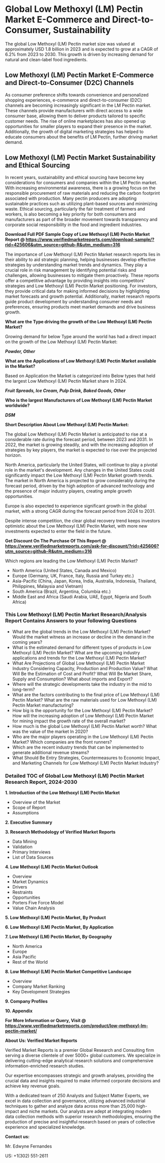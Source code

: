 <h1>Global Low Methoxyl (LM) Pectin Market E-Commerce and Direct-to-Consumer, Sustainability</h1><p class=""><p>The global Low Methoxyl (LM) Pectin market size was valued at approximately USD 1.8 billion in 2023 and is expected to grow at a CAGR of 6.2% from 2023 to 2030. This growth is driven by increasing demand for natural and clean-label food ingredients.</p><h2>Low Methoxyl (LM) Pectin Market E-Commerce and Direct-to-Consumer (D2C) Channels</h2><p>As consumer preference shifts towards convenience and personalized shopping experiences, e-commerce and direct-to-consumer (D2C) channels are becoming increasingly significant in the LM Pectin market. These channels provide manufacturers with direct access to a wide consumer base, allowing them to deliver products tailored to specific customer needs. The rise of online marketplaces has also opened up opportunities for smaller players to expand their presence in the market. Additionally, the growth of digital marketing strategies has helped to educate consumers about the benefits of LM Pectin, further driving market demand.</p><h2>Low Methoxyl (LM) Pectin Market Sustainability and Ethical Sourcing</h2><p>In recent years, sustainability and ethical sourcing have become key considerations for consumers and companies within the LM Pectin market. With increasing environmental awareness, there is a growing focus on the responsible procurement of raw materials and reducing the carbon footprint associated with production. Many pectin producers are adopting sustainable practices such as utilizing plant-based sources and minimizing waste. Ethical sourcing, particularly the fair treatment of farmers and workers, is also becoming a key priority for both consumers and manufacturers as part of the broader movement towards transparency and corporate social responsibility in the food and ingredient industries.</p></p><p class=""><strong>Download Full PDF Sample Copy of Low Methoxyl (LM) Pectin Market Report @ <a href="https://www.verifiedmarketreports.com/download-sample/?rid=425606&utm_source=github-R&utm_medium=316" target="_blank">https://www.verifiedmarketreports.com/download-sample/?rid=425606&utm_source=github-R&utm_medium=316</a></strong></p><p>The importance of&nbsp;Low Methoxyl (LM) Pectin Market research reports lies in their ability to aid strategic planning, helping businesses develop effective strategies by understanding market trends and dynamics. They play a crucial role in risk management by identifying potential risks and challenges, allowing businesses to mitigate them proactively. These reports offer a competitive advantage by providing insights into competitors' strategies and Low Methoxyl (LM) Pectin Market positioning. For investors, they provide critical data for making informed decisions by highlighting market forecasts and growth potential. Additionally, market research reports guide product development by understanding consumer needs and preferences, ensuring products meet market demands and drive business growth.</p><p><strong>What are the&nbsp;Type driving the growth of the Low Methoxyl (LM) Pectin Market?</strong></p><p id="" class="">Growing demand for below Type around the world has had a direct impact on the growth of the Low Methoxyl (LM) Pectin Market:</p><p class=""><em><strong>Powder, Other</strong></em></p><p class=""><strong>What are the&nbsp;Applications&nbsp;of Low Methoxyl (LM) Pectin Market available in the Market?</strong></p><p id="" class="">Based on Application the Market is categorized into Below types that held the largest Low Methoxyl (LM) Pectin Market share In 2024.</p><p class=""><em><strong>Fruit Spreads, Ice Cream, Pulp Drink, Baked Goods, Other</strong></em></p><p class=""><strong>Who is the largest Manufacturers of Low Methoxyl (LM) Pectin Market worldwide?</strong></p><p><em><strong>DSM</strong></em></p><p id="" class=""><strong>Short Description About Low Methoxyl (LM) Pectin Market:</strong></p><p>The global Low Methoxyl (LM) Pectin Market is anticipated to rise at a considerable rate during the forecast period, between 2023 and 2031. In 2022, the market is growing steadily, and with the increasing adoption of strategies by key players, the market is expected to rise over the projected horizon.</p><p>North America, particularly the United States, will continue to play a pivotal role in the market's development. Any changes in the United States could significantly impact the Low Methoxyl (LM) Pectin Market growth trends. The market in North America is projected to grow considerably during the forecast period, driven by the high adoption of advanced technology and the presence of major industry players, creating ample growth opportunities.</p><p>Europe is also expected to experience significant growth in the global market, with a strong CAGR during the forecast period from 2024 to 2031.</p><p>Despite intense competition, the clear global recovery trend keeps investors optimistic about the Low Methoxyl (LM) Pectin Market, with more new investments expected to enter the field in the future.</p><p id="" class=""><strong>Get Discount On The Purchase Of This Report @ <a href="https://www.verifiedmarketreports.com/ask-for-discount/?rid=425606?utm_source=github-R&utm_medium=316" target="_blank">https://www.verifiedmarketreports.com/ask-for-discount/?rid=425606?utm_source=github-R&utm_medium=316</a></strong></p><p class="">Which regions are leading the Low Methoxyl (LM) Pectin Market?</p><ul><li>North America (United States, Canada and Mexico)</li><li>Europe (Germany, UK, France, Italy, Russia and Turkey etc.)</li><li>Asia-Pacific (China, Japan, Korea, India, Australia, Indonesia, Thailand, Philippines, Malaysia and Vietnam)</li><li>South America (Brazil, Argentina, Columbia etc.)</li><li>Middle East and Africa (Saudi Arabia, UAE, Egypt, Nigeria and South Africa)</li></ul><h3 id="" class="">This Low Methoxyl (LM) Pectin Market Research/Analysis Report Contains Answers to your following Questions</h3><ul><li>What are the global trends in the Low Methoxyl (LM) Pectin Market? Would the market witness an increase or decline in the demand in the coming years?</li><li>What is the estimated demand for different types of products in Low Methoxyl (LM) Pectin Market? What are the upcoming industry applications and trends for the Low Methoxyl (LM) Pectin Market?</li><li>What Are Projections of Global Low Methoxyl (LM) Pectin Market Industry Considering Capacity, Production and Production Value? What Will Be the Estimation of Cost and Profit? What Will Be Market Share, Supply and Consumption? What about imports and Export?</li><li>Where will the strategic developments take the industry in the mid to long-term?</li><li>What are the factors contributing to the final price of Low Methoxyl (LM) Pectin Market? What are the raw materials used for Low Methoxyl (LM) Pectin Market manufacturing?</li><li>How big is the opportunity for the Low Methoxyl (LM) Pectin Market? How will the increasing adoption of Low Methoxyl (LM) Pectin Market for mining impact the growth rate of the overall market?</li><li>How much is the global Low Methoxyl (LM) Pectin Market worth? What was the value of the market In 2020?</li><li>Who are the major players operating in the Low Methoxyl (LM) Pectin Market? Which companies are the front runners?</li><li>Which are the recent industry trends that can be implemented to generate additional revenue streams?</li><li>What Should Be Entry Strategies, Countermeasures to Economic Impact, and Marketing Channels for Low Methoxyl (LM) Pectin Market Industry?</li></ul><h3 id="" class="">Detailed TOC of Global Low Methoxyl (LM) Pectin Market Research Report, 2024-2030</h3><p id="" class=""><strong>1. Introduction of the Low Methoxyl (LM) Pectin Market</strong></p><ul><li>Overview of the Market</li><li>Scope of Report</li><li>Assumptions</li></ul><p id="" class=""><strong>2. Executive Summary</strong></p><p id="" class=""><strong>3. Research Methodology of Verified Market Reports</strong></p><ul><li>Data Mining</li><li>Validation</li><li>Primary Interviews</li><li>List of Data Sources</li></ul><p id="" class=""><strong>4. Low Methoxyl (LM) Pectin Market Outlook</strong></p><ul><li>Overview</li><li>Market Dynamics</li><li>Drivers</li><li>Restraints</li><li>Opportunities</li><li>Porters Five Force Model</li><li>Value Chain Analysis</li></ul><p id="" class=""><strong>5. Low Methoxyl (LM) Pectin Market, By Product</strong></p><p id="" class=""><strong>6. Low Methoxyl (LM) Pectin Market, By Application</strong></p><p id="" class=""><strong>7. Low Methoxyl (LM) Pectin Market, By Geography</strong></p><ul><li>North America</li><li>Europe</li><li>Asia Pacific</li><li>Rest of the World</li></ul><p id="" class=""><strong>8. Low Methoxyl (LM) Pectin Market Competitive Landscape</strong></p><ul><li>Overview</li><li>Company Market Ranking</li><li>Key Development Strategies</li></ul><p id="" class=""><strong>9. Company Profiles</strong></p><p id="" class=""><strong>10. Appendix</strong></p><p id="" class=""><strong>For More Information or Query, Visit @ <a href="https://www.verifiedmarketreports.com/product/low-methoxyl-lm-pectin-market/" target="_blank">https://www.verifiedmarketreports.com/product/low-methoxyl-lm-pectin-market/</a></strong></p><p id="" class=""><strong>About Us: Verified Market Reports</strong></p><p id="" class="">Verified Market Reports is a premier Global Research and Consulting firm serving a diverse clientele of over 5000+ global customers. We specialize in delivering cutting-edge analytical research solutions and comprehensive information-enriched research studies.</p><p id="" class="">Our expertise encompasses strategic and growth analyses, providing the crucial data and insights required to make informed corporate decisions and achieve key revenue goals.</p><p id="" class="">With a dedicated team of 250 Analysts and Subject Matter Experts, we excel in data collection and governance, utilizing advanced industrial techniques to gather and analyze data across more than 25,000 high-impact and niche markets. Our analysts are adept at integrating modern data collection methods with superior research methodologies, ensuring the production of precise and insightful research based on years of collective experience and specialized knowledge.</p><p id="" class=""><strong>Contact us:</strong></p><p id="" class="">Mr. Edwyne Fernandes</p><p id="" class="">US: +1(302) 551-2611</p>